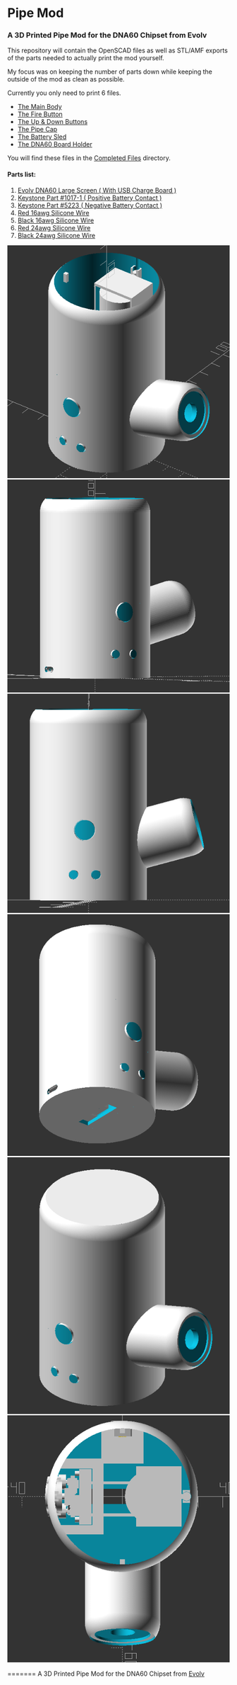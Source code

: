 # Pipe Mod
### A 3D Printed Pipe Mod for the DNA60 Chipset from Evolv

This repository will contain the OpenSCAD files as well as STL/AMF exports of the parts needed to actually print the mod yourself.

My focus was on keeping the number of parts down while keeping the outside of the mod as clean as possible.

Currently you only need to print 6 files.

- [The Main Body](Completed_Files/pipemod.stl)
- [The Fire Button](Completed_Files/fire_button.stl)
- [The Up & Down Buttons](Completed_Files/up_down_button.stl)
- [The Pipe Cap](Completed_Files/pipe_cap.stl)
- [The Battery Sled](Completed_Files/battery_sled.stl)
- [The DNA60 Board Holder](Completed_Files/DNA60_mount.stl)

You will find these files in the [Completed Files](Completed_Files) directory.

#### Parts list:
1.  [Evolv DNA60 Large Screen ( With USB Charge Board )](https://www.evolvapor.com/products/dna60)
2.  [Keystone Part #1017-1 ( Positive Battery Contact )](https://www.keyelco.com/product.cfm/product_id/4043/)
3.  [Keystone Part #5223 ( Negative Battery Contact )](https://www.keyelco.com/product.cfm/product_id/910/)
4.  [Red 16awg Silicone Wire](https://hobbyking.com/en_us/turnigy-high-quality-16awg-silicone-wire-1m-red.html)
5.  [Black 16awg Silicone Wire](https://hobbyking.com/en_us/turnigy-high-quality-16awg-silicone-wire-1m-black.html)
6.  [Red 24awg Silicone Wire](https://hobbyking.com/en_us/turnigy-high-quality-24awg-silicone-wire-1m-red.html)
7.  [Black 24awg Silicone Wire](https://hobbyking.com/en_us/turnigy-high-quality-24awg-silicone-wire-1m-black.html)

![Pipemod1](img/Pipemod1.png)
![Pipemod2](img/Pipemod2.png)
![Pipemod3](img/Pipemod3.png)
![Pipemod4](img/Pipemod4.png)
![Pipemod5](img/Pipemod5.png)
![Pipemod6](img/Pipemod6.png)

=======
A 3D Printed Pipe Mod for the DNA60 Chipset from [Evolv](https://evolvapor.com)